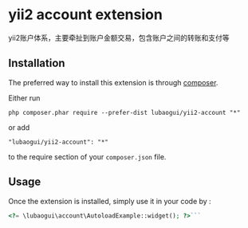 yii2 account extension
======================
yii2账户体系，主要牵扯到账户金额交易，包含账户之间的转账和支付等

Installation
------------

The preferred way to install this extension is through [composer](http://getcomposer.org/download/).

Either run

```
php composer.phar require --prefer-dist lubaogui/yii2-account "*"
```

or add

```
"lubaogui/yii2-account": "*"
```

to the require section of your `composer.json` file.


Usage
-----

Once the extension is installed, simply use it in your code by  :

```php
<?= \lubaogui\account\AutoloadExample::widget(); ?>```